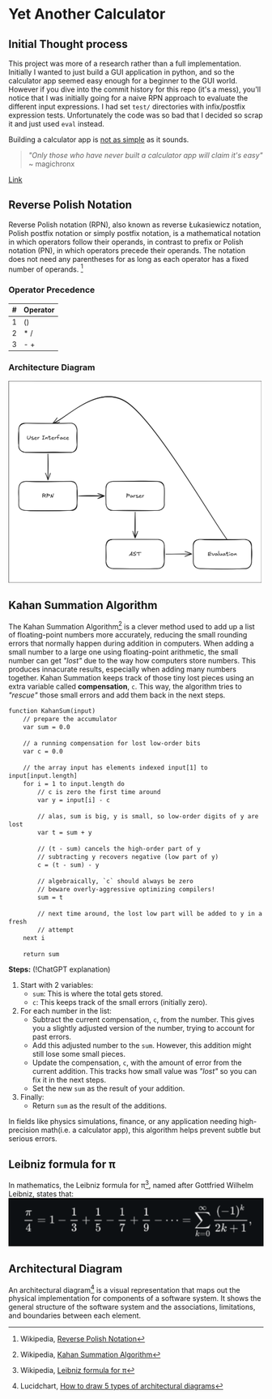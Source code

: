# Yet Another Calculator

## Initial Thought process

This project was more of a research rather than a full implementation. Initially I wanted to just build a GUI application in python, and so the calculator app seemed easy enough for a beginner to the GUI world.
However if you dive into the commit history for this repo (it's a mess), you'll notice that I was initially going for a naive RPN approach to evaluate the different input expressions. I had set `test/` directories with infix/postfix expression tests. Unfortunately the code was so bad that I decided so scrap it and just used `eval` instead. 

Building a calculator app is [not as simple](https://chadnauseam.com/coding/random/calculator-app) as it sounds.

> *"Only those who have never built a calculator app will claim it's easy"*
>   ~ magichronx 

[Link](https://www.reddit.com/r/theprimeagen/comments/1iqwqfh/comment/md52bng/?utm_source=share&utm_medium=web3x&utm_name=web3xcss&utm_term=1&utm_content=share_button)

## Reverse Polish Notation

Reverse Polish notation (RPN), also known as reverse Łukasiewicz notation, Polish postfix notation or simply postfix notation, is a mathematical notation in which operators follow their operands, in contrast to prefix or Polish notation (PN), in which operators precede their operands. The notation does not need any parentheses for as long as each operator has a fixed number of operands. [^1]

### Operator Precedence

| # | Operator |
| - | -------- |
| 1 | ()       |
| 2 | * /      |
| 3 | - +      |

### Architecture Diagram

<img src="./img/architecture_diagram.png" alt="AD" width=500px/>

## Kahan Summation Algorithm

The Kahan Summation Algorithm[^2] is a clever method used to add up a list of floating-point numbers more accurately, reducing the small rounding errors that normally happen during addition in computers.
When adding a small number to a large one using floating-point arithmetic, the small number can get *"lost"* due to the way how computers store numbers. This produces innacurate results, especially when adding many numbers together.
Kahan Summation keeps track of those tiny lost pieces using an extra variable called **compensation**, `c`. This way, the algorithm tries to *"rescue"* those small errors and add them back in the next steps.

```pseudocode
function KahanSum(input)
    // prepare the accumulator
    var sum = 0.0

    // a running compensation for lost low-order bits
    var c = 0.0
    
    // the array input has elements indexed input[1] to input[input.length]
    for i = 1 to input.length do
        // c is zero the first time around
        var y = input[i] - c

        // alas, sum is big, y is small, so low-order digits of y are lost
        var t = sum + y

        // (t - sum) cancels the high-order part of y
        // subtracting y recovers negative (low part of y)
        c = (t - sum) - y

        // algebraically, `c` should always be zero
        // beware overly-aggressive optimizing compilers!
        sum = t

        // next time around, the lost low part will be added to y in a fresh
        // attempt
    next i

    return sum
```

**Steps:** (!ChatGPT explanation)
1. Start with 2 variables:
    - `sum`: This is where the total gets stored.
    - `c`: This keeps track of the small errors (initially zero).
2. For each number in the list:
    - Subtract the current compensation, `c`, from the number. This gives you a slightly adjusted version of the number, trying to account for past errors.
    - Add this adjusted number to the `sum`. However, this addition might still lose some small pieces.
    - Update the compensation, `c`, with the amount of error from the current addition. This tracks how small value was *"lost"* so you can fix it in the next steps.
    - Set the new `sum` as the result of your addition.
3. Finally:
    - Return `sum` as the result of the additions.

In fields like physics simulations, finance, or any application needing high-precision math(i.e. a calculator app), this algorithm helps prevent subtle but serious errors.

## Leibniz formula for π

In mathematics, the Leibniz formula for π[^3], named after Gottfried Wilhelm Leibniz, states that:
<img src="./img/leibniz-formula-for-pi.png" alt="Leibniz formula for pi"/>

## Architectural Diagram

An architectural diagram[^4] is a visual representation that maps out the physical implementation for components of a software system. It shows the general structure of the software system and the associations, limitations, and boundaries between each element. 


[^1]: Wikipedia, [Reverse Polish Notation](https://en.wikipedia.org/wiki/Reverse_Polish_notation)
[^2]: Wikipedia, [Kahan Summation Algorithm](https://en.wikipedia.org/wiki/Kahan_summation_algorithm)
[^3]: Wikipedia, [Leibniz formula for π](https://en.wikipedia.org/wiki/Leibniz_formula_for_%CF%80)
[^4]: Lucidchart, [How to draw 5 types of architectural diagrams](https://www.lucidchart.com/blog/how-to-draw-architectural-diagrams)
